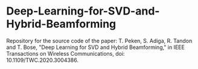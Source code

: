 # Deep-Learning-for-SVD-and-Hybrid-Beamforming
Repository for the source code of the paper:
T. Peken, S. Adiga, R. Tandon and T. Bose, "Deep Learning for SVD and Hybrid Beamforming," in IEEE Transactions on Wireless Communications, doi: 10.1109/TWC.2020.3004386.

